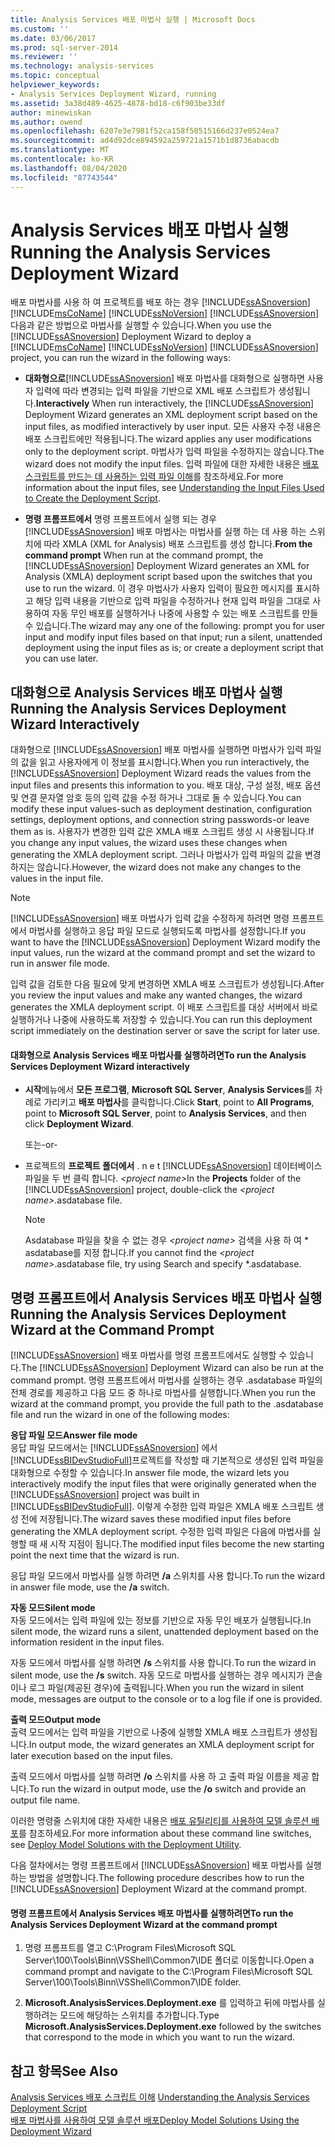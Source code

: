 ```yaml
---
title: Analysis Services 배포 마법사 실행 | Microsoft Docs
ms.custom: ''
ms.date: 03/06/2017
ms.prod: sql-server-2014
ms.reviewer: ''
ms.technology: analysis-services
ms.topic: conceptual
helpviewer_keywords:
- Analysis Services Deployment Wizard, running
ms.assetid: 3a38d489-4625-4878-bd18-c6f903be33df
author: minewiskan
ms.author: owend
ms.openlocfilehash: 6207e3e7981f52ca158f50515166d237e0524ea7
ms.sourcegitcommit: ad4d92dce894592a259721a1571b1d8736abacdb
ms.translationtype: MT
ms.contentlocale: ko-KR
ms.lasthandoff: 08/04/2020
ms.locfileid: "87743544"
---
```

# <a name="running-the-analysis-services-deployment-wizard"></a><span data-ttu-id="67ecd-102">Analysis Services 배포 마법사 실행</span><span class="sxs-lookup"><span data-stu-id="67ecd-102">Running the Analysis Services Deployment Wizard</span></span>
  <span data-ttu-id="67ecd-103">배포 마법사를 사용 하 여 프로젝트를 배포 하는 경우 [!INCLUDE[ssASnoversion](../../includes/ssasnoversion-md.md)] [!INCLUDE[msCoName](../../includes/msconame-md.md)] [!INCLUDE[ssNoVersion](../../includes/ssnoversion-md.md)] [!INCLUDE[ssASnoversion](../../includes/ssasnoversion-md.md)] 다음과 같은 방법으로 마법사를 실행할 수 있습니다.</span><span class="sxs-lookup"><span data-stu-id="67ecd-103">When you use the [!INCLUDE[ssASnoversion](../../includes/ssasnoversion-md.md)] Deployment Wizard to deploy a [!INCLUDE[msCoName](../../includes/msconame-md.md)] [!INCLUDE[ssNoVersion](../../includes/ssnoversion-md.md)] [!INCLUDE[ssASnoversion](../../includes/ssasnoversion-md.md)] project, you can run the wizard in the following ways:</span></span>  
  
-   <span data-ttu-id="67ecd-104">**대화형으로**[!INCLUDE[ssASnoversion](../../includes/ssasnoversion-md.md)] 배포 마법사를 대화형으로 실행하면 사용자 입력에 따라 변경되는 입력 파일을 기반으로 XML 배포 스크립트가 생성됩니다.</span><span class="sxs-lookup"><span data-stu-id="67ecd-104">**Interactively** When run interactively, the [!INCLUDE[ssASnoversion](../../includes/ssasnoversion-md.md)] Deployment Wizard generates an XML deployment script based on the input files, as modified interactively by user input.</span></span> <span data-ttu-id="67ecd-105">모든 사용자 수정 내용은 배포 스크립트에만 적용됩니다.</span><span class="sxs-lookup"><span data-stu-id="67ecd-105">The wizard applies any user modifications only to the deployment script.</span></span> <span data-ttu-id="67ecd-106">마법사가 입력 파일을 수정하지는 않습니다.</span><span class="sxs-lookup"><span data-stu-id="67ecd-106">The wizard does not modify the input files.</span></span> <span data-ttu-id="67ecd-107">입력 파일에 대한 자세한 내용은 [배포 스크립트를 만드는 데 사용하는 입력 파일 이해](deployment-script-files-input-used-to-create-deployment-script.md)를 참조하세요.</span><span class="sxs-lookup"><span data-stu-id="67ecd-107">For more information about the input files, see [Understanding the Input Files Used to Create the Deployment Script](deployment-script-files-input-used-to-create-deployment-script.md).</span></span>  
  
-   <span data-ttu-id="67ecd-108">**명령 프롬프트에서** 명령 프롬프트에서 실행 되는 경우 [!INCLUDE[ssASnoversion](../../includes/ssasnoversion-md.md)] 배포 마법사는 마법사를 실행 하는 데 사용 하는 스위치에 따라 XMLA (XML for Analysis) 배포 스크립트를 생성 합니다.</span><span class="sxs-lookup"><span data-stu-id="67ecd-108">**From the command prompt** When run at the command prompt, the [!INCLUDE[ssASnoversion](../../includes/ssasnoversion-md.md)] Deployment Wizard generates an XML for Analysis (XMLA) deployment script based upon the switches that you use to run the wizard.</span></span> <span data-ttu-id="67ecd-109">이 경우 마법사가 사용자 입력이 필요한 메시지를 표시하고 해당 입력 내용을 기반으로 입력 파일을 수정하거나 현재 입력 파일을 그대로 사용하여 자동 무인 배포를 실행하거나 나중에 사용할 수 있는 배포 스크립트를 만들 수 있습니다.</span><span class="sxs-lookup"><span data-stu-id="67ecd-109">The wizard may any one of the following: prompt you for user input and modify input files based on that input; run a silent, unattended deployment using the input files as is; or create a deployment script that you can use later.</span></span>  
  
## <a name="running-the-analysis-services-deployment-wizard-interactively"></a><span data-ttu-id="67ecd-110">대화형으로 Analysis Services 배포 마법사 실행</span><span class="sxs-lookup"><span data-stu-id="67ecd-110">Running the Analysis Services Deployment Wizard Interactively</span></span>  
 <span data-ttu-id="67ecd-111">대화형으로 [!INCLUDE[ssASnoversion](../../includes/ssasnoversion-md.md)] 배포 마법사를 실행하면 마법사가 입력 파일의 값을 읽고 사용자에게 이 정보를 표시합니다.</span><span class="sxs-lookup"><span data-stu-id="67ecd-111">When you run interactively, the [!INCLUDE[ssASnoversion](../../includes/ssasnoversion-md.md)] Deployment Wizard reads the values from the input files and presents this information to you.</span></span> <span data-ttu-id="67ecd-112">배포 대상, 구성 설정, 배포 옵션 및 연결 문자열 암호 등의 입력 값을 수정 하거나 그대로 둘 수 있습니다.</span><span class="sxs-lookup"><span data-stu-id="67ecd-112">You can modify these input values-such as deployment destination, configuration settings, deployment options, and connection string passwords-or leave them as is.</span></span> <span data-ttu-id="67ecd-113">사용자가 변경한 입력 값은 XMLA 배포 스크립트 생성 시 사용됩니다.</span><span class="sxs-lookup"><span data-stu-id="67ecd-113">If you change any input values, the wizard uses these changes when generating the XMLA deployment script.</span></span> <span data-ttu-id="67ecd-114">그러나 마법사가 입력 파일의 값을 변경하지는 않습니다.</span><span class="sxs-lookup"><span data-stu-id="67ecd-114">However, the wizard does not make any changes to the values in the input file.</span></span>  
  
> [!NOTE]  
>  <span data-ttu-id="67ecd-115">[!INCLUDE[ssASnoversion](../../includes/ssasnoversion-md.md)] 배포 마법사가 입력 값을 수정하게 하려면 명령 프롬프트에서 마법사를 실행하고 응답 파일 모드로 실행되도록 마법사를 설정합니다.</span><span class="sxs-lookup"><span data-stu-id="67ecd-115">If you want to have the [!INCLUDE[ssASnoversion](../../includes/ssasnoversion-md.md)] Deployment Wizard modify the input values, run the wizard at the command prompt and set the wizard to run in answer file mode.</span></span>  
  
 <span data-ttu-id="67ecd-116">입력 값을 검토한 다음 필요에 맞게 변경하면 XMLA 배포 스크립트가 생성됩니다.</span><span class="sxs-lookup"><span data-stu-id="67ecd-116">After you review the input values and make any wanted changes, the wizard generates the XMLA deployment script.</span></span> <span data-ttu-id="67ecd-117">이 배포 스크립트를 대상 서버에서 바로 실행하거나 나중에 사용하도록 저장할 수 있습니다.</span><span class="sxs-lookup"><span data-stu-id="67ecd-117">You can run this deployment script immediately on the destination server or save the script for later use.</span></span>  
  
#### <a name="to-run-the-analysis-services-deployment-wizard-interactively"></a><span data-ttu-id="67ecd-118">대화형으로 Analysis Services 배포 마법사를 실행하려면</span><span class="sxs-lookup"><span data-stu-id="67ecd-118">To run the Analysis Services Deployment Wizard interactively</span></span>  
  
-   <span data-ttu-id="67ecd-119">**시작**메뉴에서 **모든 프로그램**, **Microsoft SQL Server**, **Analysis Services**를 차례로 가리키고 **배포 마법사**를 클릭합니다.</span><span class="sxs-lookup"><span data-stu-id="67ecd-119">Click **Start**, point to **All Programs**, point to **Microsoft SQL Server**, point to **Analysis Services**, and then click **Deployment Wizard**.</span></span>  
  
     <span data-ttu-id="67ecd-120">또는</span><span class="sxs-lookup"><span data-stu-id="67ecd-120">-or-</span></span>  
  
-   <span data-ttu-id="67ecd-121">프로젝트의 **프로젝트 폴더에서** . n e t [!INCLUDE[ssASnoversion](../../includes/ssasnoversion-md.md)] 데이터베이스 파일을 두 번 클릭 합니다. *\<project name>*</span><span class="sxs-lookup"><span data-stu-id="67ecd-121">In the **Projects** folder of the [!INCLUDE[ssASnoversion](../../includes/ssasnoversion-md.md)] project, double-click the *\<project name>*.asdatabase file.</span></span>  
  
    > [!NOTE]  
    >  <span data-ttu-id="67ecd-122">Asdatabase 파일을 찾을 수 없는 경우 *\<project name>* 검색을 사용 하 여 \* asdatabase를 지정 합니다.</span><span class="sxs-lookup"><span data-stu-id="67ecd-122">If you cannot find the *\<project name>*.asdatabase file, try using Search and specify \*.asdatabase.</span></span>  
  
## <a name="running-the-analysis-services-deployment-wizard-at-the-command-prompt"></a><span data-ttu-id="67ecd-123">명령 프롬프트에서 Analysis Services 배포 마법사 실행</span><span class="sxs-lookup"><span data-stu-id="67ecd-123">Running the Analysis Services Deployment Wizard at the Command Prompt</span></span>  
 <span data-ttu-id="67ecd-124">[!INCLUDE[ssASnoversion](../../includes/ssasnoversion-md.md)] 배포 마법사를 명령 프롬프트에서도 실행할 수 있습니다.</span><span class="sxs-lookup"><span data-stu-id="67ecd-124">The [!INCLUDE[ssASnoversion](../../includes/ssasnoversion-md.md)] Deployment Wizard can also be run at the command prompt.</span></span> <span data-ttu-id="67ecd-125">명령 프롬프트에서 마법사를 실행하는 경우 .asdatabase 파일의 전체 경로를 제공하고 다음 모드 중 하나로 마법사를 실행합니다.</span><span class="sxs-lookup"><span data-stu-id="67ecd-125">When you run the wizard at the command prompt, you provide the full path to the .asdatabase file and  run the wizard in one of the following modes:</span></span>  
  
 <span data-ttu-id="67ecd-126">**응답 파일 모드**</span><span class="sxs-lookup"><span data-stu-id="67ecd-126">**Answer file mode**</span></span>  
 <span data-ttu-id="67ecd-127">응답 파일 모드에서는 [!INCLUDE[ssASnoversion](../../includes/ssasnoversion-md.md)] 에서 [!INCLUDE[ssBIDevStudioFull](../../includes/ssbidevstudiofull-md.md)]프로젝트를 작성할 때 기본적으로 생성된 입력 파일을 대화형으로 수정할 수 있습니다.</span><span class="sxs-lookup"><span data-stu-id="67ecd-127">In answer file mode, the wizard lets you interactively modify the input files that were originally generated when the [!INCLUDE[ssASnoversion](../../includes/ssasnoversion-md.md)] project was built in [!INCLUDE[ssBIDevStudioFull](../../includes/ssbidevstudiofull-md.md)].</span></span> <span data-ttu-id="67ecd-128">이렇게 수정한 입력 파일은 XMLA 배포 스크립트 생성 전에 저장됩니다.</span><span class="sxs-lookup"><span data-stu-id="67ecd-128">The wizard saves these modified input files before generating the XMLA deployment script.</span></span> <span data-ttu-id="67ecd-129">수정한 입력 파일은 다음에 마법사를 실행할 때 새 시작 지점이 됩니다.</span><span class="sxs-lookup"><span data-stu-id="67ecd-129">The modified input files become the new starting point the next time that the wizard is run.</span></span>  
  
 <span data-ttu-id="67ecd-130">응답 파일 모드에서 마법사를 실행 하려면 **/a** 스위치를 사용 합니다.</span><span class="sxs-lookup"><span data-stu-id="67ecd-130">To run the wizard in answer file mode, use the **/a** switch.</span></span>  
  
 <span data-ttu-id="67ecd-131">**자동 모드**</span><span class="sxs-lookup"><span data-stu-id="67ecd-131">**Silent mode**</span></span>  
 <span data-ttu-id="67ecd-132">자동 모드에서는 입력 파일에 있는 정보를 기반으로 자동 무인 배포가 실행됩니다.</span><span class="sxs-lookup"><span data-stu-id="67ecd-132">In silent mode, the wizard runs a silent, unattended deployment based on the information resident in the input files.</span></span>  
  
 <span data-ttu-id="67ecd-133">자동 모드에서 마법사를 실행 하려면 **/s** 스위치를 사용 합니다.</span><span class="sxs-lookup"><span data-stu-id="67ecd-133">To run the wizard in silent mode, use the **/s** switch.</span></span> <span data-ttu-id="67ecd-134">자동 모드로 마법사를 실행하는 경우 메시지가 콘솔이나 로그 파일(제공된 경우)에 출력됩니다.</span><span class="sxs-lookup"><span data-stu-id="67ecd-134">When you run the wizard in silent mode, messages are output to the console or to a log file if one is provided.</span></span>  
  
 <span data-ttu-id="67ecd-135">**출력 모드**</span><span class="sxs-lookup"><span data-stu-id="67ecd-135">**Output mode**</span></span>  
 <span data-ttu-id="67ecd-136">출력 모드에서는 입력 파일을 기반으로 나중에 실행할 XMLA 배포 스크립트가 생성됩니다.</span><span class="sxs-lookup"><span data-stu-id="67ecd-136">In output mode, the wizard generates an XMLA deployment script for later execution based on the input files.</span></span>  
  
 <span data-ttu-id="67ecd-137">출력 모드에서 마법사를 실행 하려면 **/o** 스위치를 사용 하 고 출력 파일 이름을 제공 합니다.</span><span class="sxs-lookup"><span data-stu-id="67ecd-137">To run the wizard in output mode, use the **/o** switch and provide an output file name.</span></span>  
  
 <span data-ttu-id="67ecd-138">이러한 명령줄 스위치에 대한 자세한 내용은 [배포 유틸리티를 사용하여 모델 솔루션 배포](deploy-model-solutions-with-the-deployment-utility.md)를 참조하세요.</span><span class="sxs-lookup"><span data-stu-id="67ecd-138">For more information about these command line switches, see [Deploy Model Solutions with the Deployment Utility](deploy-model-solutions-with-the-deployment-utility.md).</span></span>  
  
 <span data-ttu-id="67ecd-139">다음 절차에서는 명령 프롬프트에서 [!INCLUDE[ssASnoversion](../../includes/ssasnoversion-md.md)] 배포 마법사를 실행하는 방법을 설명합니다.</span><span class="sxs-lookup"><span data-stu-id="67ecd-139">The following procedure describes how to run the [!INCLUDE[ssASnoversion](../../includes/ssasnoversion-md.md)] Deployment Wizard at the command prompt.</span></span>  
  
#### <a name="to-run-the-analysis-services-deployment-wizard-at-the-command-prompt"></a><span data-ttu-id="67ecd-140">명령 프롬프트에서 Analysis Services 배포 마법사를 실행하려면</span><span class="sxs-lookup"><span data-stu-id="67ecd-140">To run the Analysis Services Deployment Wizard at the command prompt</span></span>  
  
1.  <span data-ttu-id="67ecd-141">명령 프롬프트를 열고 C:\Program Files\Microsoft SQL Server\100\Tools\Binn\VSShell\Common7\IDE 폴더로 이동합니다.</span><span class="sxs-lookup"><span data-stu-id="67ecd-141">Open a command prompt and navigate to the C:\Program Files\Microsoft SQL Server\100\Tools\Binn\VSShell\Common7\IDE folder.</span></span>  
  
2.  <span data-ttu-id="67ecd-142">**Microsoft.AnalysisServices.Deployment.exe** 를 입력하고 뒤에 마법사를 실행하려는 모드에 해당하는 스위치를 추가합니다.</span><span class="sxs-lookup"><span data-stu-id="67ecd-142">Type **Microsoft.AnalysisServices.Deployment.exe** followed by the switches that correspond to the mode in which you want to run the wizard.</span></span>  
  
## <a name="see-also"></a><span data-ttu-id="67ecd-143">참고 항목</span><span class="sxs-lookup"><span data-stu-id="67ecd-143">See Also</span></span>  
 <span data-ttu-id="67ecd-144">[Analysis Services 배포 스크립트 이해](understanding-the-analysis-services-deployment-script.md) </span><span class="sxs-lookup"><span data-stu-id="67ecd-144">[Understanding the Analysis Services Deployment Script](understanding-the-analysis-services-deployment-script.md) </span></span>  
 [<span data-ttu-id="67ecd-145">배포 마법사를 사용하여 모델 솔루션 배포</span><span class="sxs-lookup"><span data-stu-id="67ecd-145">Deploy Model Solutions Using the Deployment Wizard</span></span>](deploy-model-solutions-using-the-deployment-wizard.md)  
  
  
